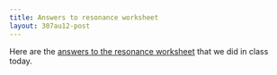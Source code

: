 ```yaml
---
title: Answers to resonance worksheet
layout: 307au12-post
---
```


Here are the [answers to the resonance worksheet][1] that we did in class today.

[1]: worksheet-resonance.pdf

